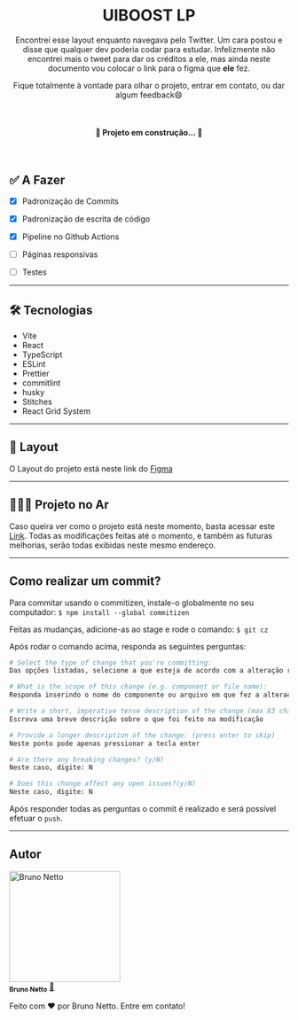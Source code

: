 <h1 align="center">UIBOOST LP</h1>

<p align="center">Encontrei esse layout enquanto navegava pelo Twitter. Um cara postou e disse que qualquer dev poderia codar para estudar. Infelizmente não encontrei mais o tweet para dar os créditos a ele, mas ainda neste documento vou colocar o link para o figma que <strong>ele</strong> fez.</p>

<p align="center">Fique totalmente à vontade para olhar o projeto, entrar em contato, ou dar algum feedback😄</p>

</br>

<h4 align="center"> 
	🚧 Projeto em construção...  🚧
</h4>

</br>

<h2>✅ A Fazer</h2>

- [x] Padronização de Commits
- [x] Padronização de escrita de código
- [x] Pipeline no Github Actions
- [ ] Páginas responsivas
- [ ] Testes


---

<h2>🛠 Tecnologias</h2>

- Vite
- React
- TypeScript
- ESLint
- Prettier
- commitlint
- husky
- Stitches
- React Grid System

---

<h2>🎨 Layout</h2>
<p>O Layout do projeto está neste link do <a href="https://www.figma.com/file/6coGyaVsmiKfzANpLpA6xe/App-%26-Landing-Page-(uiBoost)?node-id=0%3A1">Figma</a></p>


---

<h2>👨🏾‍💻 Projeto no Ar</h2>
<p>Caso queira ver como o projeto está neste momento, basta acessar este <a href="https://nettobruno.github.io/uiboost-lp/">Link</a>. Todas as modificações feitas até o momento, e também as futuras melhorias, serão todas exibidas neste mesmo endereço.</p>


---

<h2>Como realizar um commit?</h2>

Para commitar usando o commitizen, instale-o globalmente no seu computador:
```$ npm install --global commitizen```

Feitas as mudanças, adicione-as ao stage e rode o comando:
```$ git cz```

Após rodar o comando acima, responda as seguintes perguntas: 
```bash
# Select the type of change that you're committing:
Das opções listadas, selecione a que esteja de acordo com a alteração realizada. Ex: fix

# What is the scope of this change (e.g. component or file name):
Responda inserindo o nome do componente ou arquivo em que fez a alteração. Ex: changelog

# Write a short, imperative tense description of the change (max 83 chars)
Escreva uma breve descrição sobre o que foi feito na modificação

# Provide a longer description of the change: (press enter to skip)
Neste ponto pode apenas pressionar a tecla enter

# Are there any breaking changes? (y/N)
Neste caso, digite: N

# Does this change affect any open issues?(y/N)
Neste caso, digite: N
```

Após responder todas as perguntas o commit é realizado e será possível efetuar o `push`.

___

<h2>Autor</h2>

<a href="https://www.linkedin.com/in/bruno-netto-77434b187/">
 <img src="https://avatars.githubusercontent.com/u/38847034?v=4" width="200px;" alt="Bruno Netto"/>
 <br />
 <sub><b>Bruno Netto</b></sub></a> <a href="https://www.linkedin.com/in/bruno-netto-77434b187/" title="Linkedin">🚀</a>

Feito com ❤️ por Bruno Netto. Entre em contato!